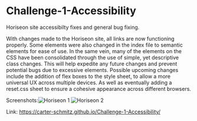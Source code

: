 # Challenge-1-Accessibility
Horiseon site accessibilty fixes and general bug fixing.

With changes made to the Horiseon site, all links are now functioning properly. Some elements were also changed in the index file  to semantic elements for ease of use. In the same vein, many of the elements on the CSS have been consolidated through the use of simple, yet descriptive class changes. This will help expedite any future changes and prevent potential bugs due to excessive elements. Possible upcoming changes include the addition of flex boxes to the style sheet, to allow a more universal UX across multiple devices. As well as eventually adding a reset.css sheet to ensure a cohesive appearance across different browsers.

Screenshots:![Horiseon 1](https://user-images.githubusercontent.com/113850230/195960019-75510320-631a-4aaa-b055-c0f76cbb47b7.PNG)
![Horiseon 2](https://user-images.githubusercontent.com/113850230/195960028-13196657-8f6f-49ac-86c1-2d65f0e1f6a8.PNG)

Link: https://carter-schmitz.github.io/Challenge-1-Accessibility/
